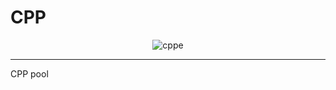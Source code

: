 # CPP

<center>

![cppe](https://github.com/ayogun/42-project-badges/blob/main/badges/cppe.png)

</center>

---

CPP pool